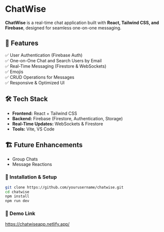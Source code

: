 # ChatWise

**ChatWise** is a real-time chat application built with **React, Tailwind CSS, and Firebase**, designed for seamless one-on-one messaging.

## 🚀 Features

✅ User Authentication (Firebase Auth)  
✅ One-on-One Chat and
Search Users by Email  
✅ Real-Time Messaging (Firestore & WebSockets)  
✅ Emojis  
✅ CRUD Operations for Messages  
✅ Responsive & Optimized UI

## 🛠️ Tech Stack

- **Frontend:** React + Tailwind CSS
- **Backend:** Firebase (Firestore, Authentication, Storage)
- **Real-Time Updates:** WebSockets & Firestore
- **Tools:** Vite, VS Code

## 🏗️ Future Enhancements

- Group Chats
- Message Reactions

### 📌 Installation & Setup

```bash
git clone https://github.com/yourusername/chatwise.git
cd chatwise
npm install
npm run dev
```

### 📌 Demo Link

https://chatwiseapp.netlify.app/
